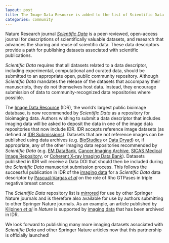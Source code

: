 ```yaml
---
layout: post
title: The Image Data Resource is added to the list of Scientific Data recommended data repositories
categories: community
---
```


Nature Research journal [*Scientific Data*](https://www.nature.com/sdata/) is
a peer-reviewed, open-access journal for descriptions of scientifically
valuable datasets, and research that advances the sharing and reuse of
scientific data. These data descriptors provide a path for publishing datasets
associated with scientific publications.

*Scientific Data* requires that all datasets related to a data descriptor,
including experimental, computational and curated data, should be submitted to
an appropriate open, public community repository. Although *Scientific Data*
mandates the release of the datasets that accompany their manuscripts, they do
not themselves host data. Instead, they encourage submission of data to
community-recognized data repositories where possible.

The [Image Data Resource](https://idr.openmicroscopy.org/about/) (IDR), the
world’s largest public bioimage database, is now recommended by *Scientific
Data* as a repository for bioimaging data. Authors wishing to submit a data
descriptor that includes imaging data will be asked to deposit the data in one
of the image data repositories that now include IDR. IDR accepts reference
image datasets (as defined at
[IDR Submissions](https://idr.openmicroscopy.org/about/submission.html)).
Datasets that are not reference images can be published using data archives
(e.g. [BioStudies](https://www.ebi.ac.uk/biostudies/) or
[Data Dryad](https://datadryad.org/)) or, if appropriate, any of the other
imaging data repositories recommended by *Scientific Data* (e.g.
[EM DataBank](http://www.emdatabank.org/),
[Cancer Imaging Archive](http://www.cancerimagingarchive.net/),
[SICAS Medical Image Repository](http://www.smir.ch/), or
[Coherent X-ray Imaging Data Bank](http://www.cxidb.org/)). Datasets published
in IDR will receive a Data DOI that should then be included during the
*Scientific Data* manuscript submission process. This follows the
successful publication in IDR of the
[imaging data](http://dx.doi.org/10.17867/10000104) for a *Scientific Data* 
data descriptor by
[Pascual-Vargas *et al*](http://dx.doi.org/10.1038/sdata.2017.18) on the role
of Rho GTPases in triple negative breast cancer.

The *Scientific Data* repository list is
[mirrored](https://www.springernature.com/gp/authors/research-data-policy/repositories/12327124)
for use by other Springer Nature journals and is therefore also available for
use by authors submitting to other Springer Nature journals. As an example, an
article published by [Kilpinen *et al*](http://dx.doi.org/10.1038/nature22403)
in *Nature* is supported by
[imaging data](http://dx.doi.org/10.17867/10000107) that has been archived in
IDR.

We look forward to publishing many more imaging datasets associated with
*Scientific Data* and other Springer Nature articles now that this partnership
is officially launched!
